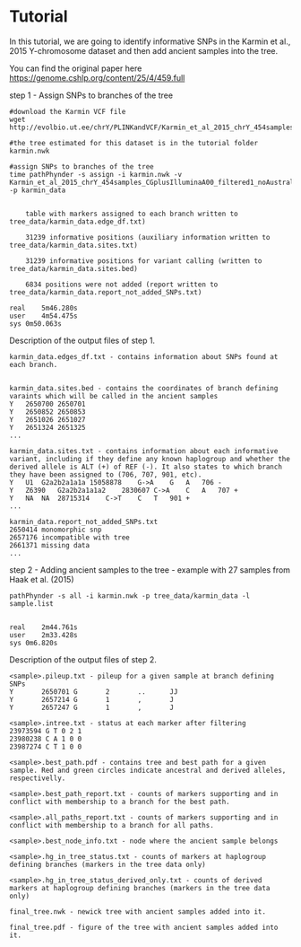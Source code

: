 # Tutorial

In this tutorial, we are going to identify informative SNPs in the Karmin et al., 2015 Y-chromosome dataset and then add ancient samples into the tree.

You can find the original paper here
https://genome.cshlp.org/content/25/4/459.full


step 1 - Assign SNPs to branches of the tree

```
#download the Karmin VCF file
wget http://evolbio.ut.ee/chrY/PLINKandVCF/Karmin_et_al_2015_chrY_454samples_CGplusIlluminaA00_filtered1_noAustralians.vcf

#the tree estimated for this dataset is in the tutorial folder
karmin.nwk

#assign SNPs to branches of the tree
time pathPhynder -s assign -i karmin.nwk -v Karmin_et_al_2015_chrY_454samples_CGplusIlluminaA00_filtered1_noAustralians.vcf -p karmin_data


	table with markers assigned to each branch written to tree_data/karmin_data.edge_df.txt)

	31239 informative positions (auxiliary information written to tree_data/karmin_data.sites.txt)

	31239 informative positions for variant calling (written to tree_data/karmin_data.sites.bed)

	6834 positions were not added (report written to tree_data/karmin_data.report_not_added_SNPs.txt)

real	5m46.280s
user	4m54.475s
sys	0m50.063s
```


Description of the output files of step 1.

```
karmin_data.edges_df.txt - contains information about SNPs found at each branch.


karmin_data.sites.bed - contains the coordinates of branch defining varaints which will be called in the ancient samples
Y	2650700	2650701
Y	2650852	2650853
Y	2651026	2651027
Y	2651324	2651325
...

karmin_data.sites.txt - contains information about each informative variant, including if they define any known haplogroup and whether the derived allele is ALT (+) of REF (-). It also states to which branch they have been assigned to (706, 707, 901, etc).
Y	U1	G2a2b2a1a1a	15058878	G->A	G	A	706	-
Y	Z6390	G2a2b2a1a1a2	2830607	C->A	C	A	707	+
Y	NA	NA	28715314	C->T	C	T	901	+
...

karmin_data.report_not_added_SNPs.txt
2650414	monomorphic snp
2657176	incompatible with tree
2661371	missing data
...
```

step 2 - Adding ancient samples to the tree - example with 27 samples from Haak et al. (2015)

```
pathPhynder -s all -i karmin.nwk -p tree_data/karmin_data -l sample.list


real	2m44.761s
user	2m33.428s
sys	0m6.820s
```


Description of the output files of step 2.

```
<sample>.pileup.txt - pileup for a given sample at branch defining SNPs
Y       2650701 G       2       ..      JJ
Y       2657214 G       1       ,       J
Y       2657247 G       1       ,       J

<sample>.intree.txt - status at each marker after filtering
23973594 G T 0 2 1
23980238 C A 1 0 0
23987274 C T 1 0 0

<sample>.best_path.pdf - contains tree and best path for a given sample. Red and green circles indicate ancestral and derived alleles, respectivelly.

<sample>.best_path_report.txt - counts of markers supporting and in conflict with membership to a branch for the best path.

<sample>.all_paths_report.txt - counts of markers supporting and in conflict with membership to a branch for all paths.

<sample>.best_node_info.txt - node where the ancient sample belongs

<sample>.hg_in_tree_status.txt - counts of markers at haplogroup defining branches (markers in the tree data only)

<sample>.hg_in_tree_status_derived_only.txt - counts of derived markers at haplogroup defining branches (markers in the tree data only)

final_tree.nwk - newick tree with ancient samples added into it.

final_tree.pdf - figure of the tree with ancient samples added into it.

```

